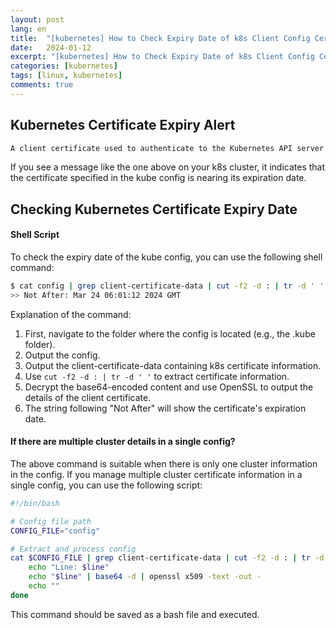 ```yaml
---
layout: post
lang: en
title:  "[kubernetes] How to Check Expiry Date of k8s Client Config Certificates"
date:   2024-01-12
excerpt: "[kubernetes] How to Check Expiry Date of k8s Client Config Certificates"
categories: [kubernetes]
tags: [linux, kubernetes]
comments: true
---
```


## Kubernetes Certificate Expiry Alert
```bash
A client certificate used to authenticate to the Kubernetes API server is expiring in less than 7.0 days.
```
If you see a message like the one above on your k8s cluster, it indicates that the certificate specified in the kube config is nearing its expiration date.

## Checking Kubernetes Certificate Expiry Date
#### Shell Script
To check the expiry date of the kube config, you can use the following shell command:
```bash
$ cat config | grep client-certificate-data | cut -f2 -d : | tr -d ' ' | base64 -d | openssl x509 -text -out - | grep "Not After"
>> Not After: Mar 24 06:01:12 2024 GMT
```
Explanation of the command:

1) First, navigate to the folder where the config is located (e.g., the .kube folder).
2) Output the config.
3) Output the client-certificate-data containing k8s certificate information.
4) Use `cut -f2 -d : | tr -d ' '` to extract certificate information.
5) Decrypt the base64-encoded content and use OpenSSL to output the details of the client certificate.
6) The string following "Not After" will show the certificate's expiration date.

#### If there are multiple cluster details in a single config?
The above command is suitable when there is only one cluster information in the config. If you manage multiple cluster certificate information in a single config, you can use the following script:
```bash
#!/bin/bash

# Config file path
CONFIG_FILE="config"

# Extract and process config
cat $CONFIG_FILE | grep client-certificate-data | cut -f2 -d : | tr -d ' ' | while read -r line; do
    echo "Line: $line"
    echo "$line" | base64 -d | openssl x509 -text -out -
    echo ""
done
```
This command should be saved as a bash file and executed.